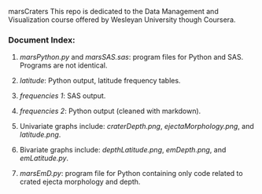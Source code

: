  marsCraters
This repo is dedicated to the Data Management and Visualization course offered by Wesleyan University though Coursera.

### Document Index:

1. *marsPython.py* and *marsSAS.sas*: program files for Python and SAS.  Programs are not identical.   

2. *latitude*: Python output, latitude frequency tables.   

3. *frequencies 1*: SAS output.  

4. *frequencies 2*: Python output (cleaned with markdown). 

5. Univariate graphs include: *craterDepth.png*, *ejectaMorphology.png*, and *latitude.png*.

6. Bivariate graphs include: *depthLatitude.png*, *emDepth.png*, and *emLatitude.py*.

7. *marsEmD.py*: program file for Python containing only code related to crated ejecta morphology and depth.

